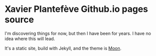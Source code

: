 # Xavier Plantefève Github.io pages source

I'm discovering things for now, but then I have been for years. I have no idea where this will lead.

It's a static site, build with Jekyll, and the theme is [Moon](https://taylantatli.github.io/Moon).
